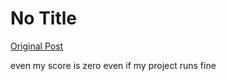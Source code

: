 # No Title

[Original Post](https://discourse.onlinedegree.iitm.ac.in/t/169029/572)

<p>even my score is zero even if my project runs fine</p>